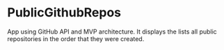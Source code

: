 # PublicGithubRepos
App using GitHub API and MVP architecture. It displays the lists all public repositories in the order that they were created. 
